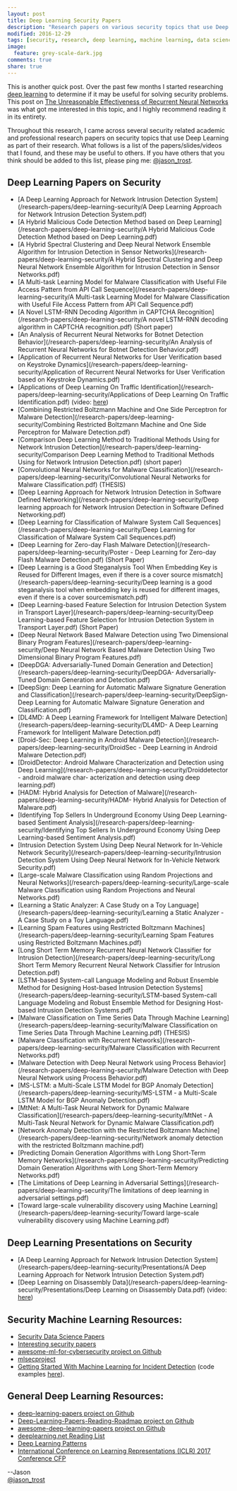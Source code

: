 ```yaml
---
layout: post
title: Deep Learning Security Papers
description: "Research papers on various security topics that use Deep Learning"
modified: 2016-12-29
tags: [security, research, deep learning, machine learning, data science]
image:
  feature: grey-scale-dark.jpg
comments: true
share: true
---
```


This is another quick post.  Over the past few months I started researching [deep learning](https://en.wikipedia.org/wiki/Deep_learning) to determine if it may be useful for solving security problems.  This post on [The Unreasonable Effectiveness of Recurrent Neural Networks](http://karpathy.github.io/2015/05/21/rnn-effectiveness/) was what got me interested in this topic, and I highly recommend reading it in its entirety.  

Throughout this research, I came across several security related academic and professional research papers on security topics that use Deep Learning as part of their research.  What follows is a list of the papers/slides/videos that I found, and these may be useful to others.  If you have others that you think should be added to this list, please ping me: [@jason_trost](https://twitter.com/jason_trost).

## Deep Learning Papers on Security

* [A Deep Learning Approach for Network Intrusion Detection System](/research-papers/deep-learning-security/A Deep Learning Approach for Network Intrusion Detection System.pdf)
* [A Hybrid Malicious Code Detection Method based on Deep Learning](/research-papers/deep-learning-security/A Hybrid Malicious Code Detection Method based on Deep Learning.pdf)
* [A Hybrid Spectral Clustering and Deep Neural Network Ensemble Algorithm for Intrusion Detection in Sensor Networks](/research-papers/deep-learning-security/A Hybrid Spectral Clustering and Deep Neural Network Ensemble Algorithm for Intrusion Detection in Sensor Networks.pdf)
* [A Multi-task Learning Model for Malware Classification with Useful File Access Pattern from API Call Sequence](/research-papers/deep-learning-security/A Multi-task Learning Model for Malware Classification with Useful File Access Pattern from API Call Sequence.pdf)
* [A Novel LSTM-RNN Decoding Algorithm in CAPTCHA Recognition](/research-papers/deep-learning-security/A novel LSTM-RNN decoding algorithm in CAPTCHA recognition.pdf) (Short paper)
* [An Analysis of Recurrent Neural Networks for Botnet Detection Behavior](/research-papers/deep-learning-security/An Analysis of Recurrent Neural Networks for Botnet Detection Behavior.pdf)
* [Application of Recurrent Neural Networks for User Verification based on Keystroke Dynamics](/research-papers/deep-learning-security/Application of Recurrent Neural Networks for User Verification based on Keystroke Dynamics.pdf)
* [Applications of Deep Learning On Traffic Identification](/research-papers/deep-learning-security/Applications of Deep Learning On Traffic Identification.pdf) (video: [here](https://www.youtube.com/watch?v=yZ-Y1WCM0lc))
* [Combining Restricted Boltzmann Machine and One Side Perceptron for Malware Detection](/research-papers/deep-learning-security/Combining Restricted Boltzmann Machine and One Side Perceptron for Malware Detection.pdf)
* [Comparison Deep Learning Method to Traditional Methods Using for Network Intrusion Detection](/research-papers/deep-learning-security/Comparison Deep Learning Method to Traditional Methods Using for Network Intrusion Detection.pdf) (short paper)
* [Convolutional Neural Networks for Malware Classification](/research-papers/deep-learning-security/Convolutional Neural Networks for Malware Classification.pdf) (THESIS)
* [Deep Learning Approach for Network Intrusion Detection in Software Defined Networking](/research-papers/deep-learning-security/Deep learning approach for Network Intrusion Detection in Software Defined Networking.pdf)
* [Deep Learning for Classification of Malware System Call Sequences](/research-papers/deep-learning-security/Deep Learning for Classification of Malware System Call Sequences.pdf)
* [Deep Learning for Zero-day Flash Malware Detection](/research-papers/deep-learning-security/Poster - Deep Learning for Zero-day Flash Malware Detection.pdf) (Short Paper)
* [Deep Learning is a Good Steganalysis Tool When Embedding Key is Reused for Different Images, even if there is a cover source mismatch](/research-papers/deep-learning-security/Deep learning is a good steganalysis tool when embedding key is reused for different images, even if there is a cover sourcemismatch.pdf)
* [Deep Learning-based Feature Selection for Intrusion Detection System in Transport Layer](/research-papers/deep-learning-security/Deep Learning-based Feature Selection for Intrusion Detection System in Transport Layer.pdf) (Short Paper)
* [Deep Neural Network Based Malware Detection using Two Dimensional Binary Program Features](/research-papers/deep-learning-security/Deep Neural Network Based Malware Detection Using Two Dimensional Binary Program Features.pdf)
* [DeepDGA: Adversarially-Tuned Domain Generation and Detection](/research-papers/deep-learning-security/DeepDGA- Adversarially-Tuned Domain Generation and Detection.pdf)
* [DeepSign: Deep Learning for Automatic Malware Signature Generation and Classification](/research-papers/deep-learning-security/DeepSign- Deep Learning for Automatic Malware Signature Generation and Classification.pdf)
* [DL4MD: A Deep Learning Framework for Intelligent Malware Detection](/research-papers/deep-learning-security/DL4MD- A Deep Learning Framework for Intelligent Malware Detection.pdf)
* [Droid-Sec: Deep Learning in Android Malware Detection](/research-papers/deep-learning-security/DroidSec - Deep Learning in Android Malware Detection.pdf)
* [DroidDetector: Android Malware Characterization and Detection using Deep Learning](/research-papers/deep-learning-security/Droiddetector - android malware char- acterization and detection using deep learning.pdf)
* [HADM: Hybrid Analysis for Detection of Malware](/research-papers/deep-learning-security/HADM- Hybrid Analysis for Detection of Malware.pdf)
* [Identifying Top Sellers In Underground Economy Using Deep Learning-based Sentiment Analysis](/research-papers/deep-learning-security/Identifying Top Sellers In Underground Economy Using Deep Learning-based Sentiment Analysis.pdf)
* [Intrusion Detection System Using Deep Neural Network for In-Vehicle Network Security](/research-papers/deep-learning-security/Intrusion Detection System Using Deep Neural Network for In-Vehicle Network Security.pdf)
* [Large-scale Malware Classification using Random Projections and Neural Networks](/research-papers/deep-learning-security/Large-scale Malware Classification using Random Projections and Neural Networks.pdf)
* [Learning a Static Analyzer: A Case Study on a Toy Language](/research-papers/deep-learning-security/Learning a Static Analyzer - A Case Study on a Toy Language.pdf)
* [Learning Spam Features using Restricted Boltzmann Machines](/research-papers/deep-learning-security/Learning Spam Features using Restricted Boltzmann Machines.pdf)
* [Long Short Term Memory Recurrent Neural Network Classifier for Intrusion Detection](/research-papers/deep-learning-security/Long Short Term Memory Recurrent Neural Network Classifier for Intrusion Detection.pdf)
* [LSTM-based System-call Language Modeling and Robust Ensemble Method for Designing Host-based Intrusion Detection Systems](/research-papers/deep-learning-security/LSTM-based System-call Language Modeling and Robust Ensemble Method for Designing Host-based Intrusion Detection Systems.pdf)
* [Malware Classification on Time Series Data Through Machine Learning](/research-papers/deep-learning-security/Malware Classification on Time Series Data Through Machine Learning.pdf) (THESIS)
* [Malware Classification with Recurrent Networks](/research-papers/deep-learning-security/Malware Classification with Recurrent Networks.pdf)
* [Malware Detection with Deep Neural Network using Process Behavior](/research-papers/deep-learning-security/Malware Detection with Deep Neural Network using Process Behavior.pdf)
* [MS-LSTM: a Multi-Scale LSTM Model for BGP Anomaly Detection](/research-papers/deep-learning-security/MS-LSTM - a Multi-Scale LSTM Model for BGP Anomaly Detection.pdf)
* [MtNet: A Multi-Task Neural Network for Dynamic Malware Classification](/research-papers/deep-learning-security/MtNet - A Multi-Task Neural Network for Dynamic Malware Classification.pdf)
* [Network Anomaly Detection with the Restricted Boltzmann Machine](/research-papers/deep-learning-security/Network anomaly detection with the restricted Boltzmann machine.pdf)
* [Predicting Domain Generation Algorithms with Long Short-Term Memory Networks](/research-papers/deep-learning-security/Predicting Domain Generation Algorithms with Long Short-Term Memory Networks.pdf)
* [The Limitations of Deep Learning in Adversarial Settings](/research-papers/deep-learning-security/The limitations of deep learning in adversarial settings.pdf)
* [Toward large-scale vulnerability discovery using Machine Learning](/research-papers/deep-learning-security/Toward large-scale vulnerability discovery using Machine Learning.pdf)

## Deep Learning Presentations on Security

* [A Deep Learning Approach for Network Intrusion Detection System](/research-papers/deep-learning-security/Presentations/A Deep Learning Approach for Network Intrusion Detection System.pdf)
* [Deep Learning on Disassembly Data](/research-papers/deep-learning-security/Presentations/Deep Learning on Disassembly Data.pdf) (video: [here](https://www.youtube.com/watch?v=LQh8dktQReI))

## Security Machine Learning Resources:

* [Security Data Science Papers](/security-datascience-papers/)
* [Interesting security papers](/interesting-security-papers/)
* [awesome-ml-for-cybersecurity project on Github](https://github.com/jivoi/awesome-ml-for-cybersecurity/blob/master/README.md)
* [mlsecproject](http://www.mlsecproject.org/)
* [Getting Started With Machine Learning for Incident Detection](https://speakerdeck.com/davidjbianco/getting-started-with-machine-learning-for-incident-detection) (code examples [here](https://github.com/DavidJBianco/Clearcut)).

## General Deep Learning Resources:

* [deep-learning-papers project on Github](https://github.com/sbrugman/deep-learning-papers)
* [Deep-Learning-Papers-Reading-Roadmap project on Github](https://github.com/songrotek/Deep-Learning-Papers-Reading-Roadmap)
* [awesome-deep-learning-papers project on Github](https://github.com/terryum/awesome-deep-learning-papers)
* [deeplearning.net Reading List](http://deeplearning.net/reading-list/)
* [Deep Learning Patterns](http://www.deeplearningpatterns.com/doku.php/start)
* [International Conference on Learning Representations (ICLR) 2017 Conference CFP](https://openreview.net/group?id=ICLR.cc/2017/conference)


--Jason
<br />[@jason_trost](https://twitter.com/#!/jason_trost)
